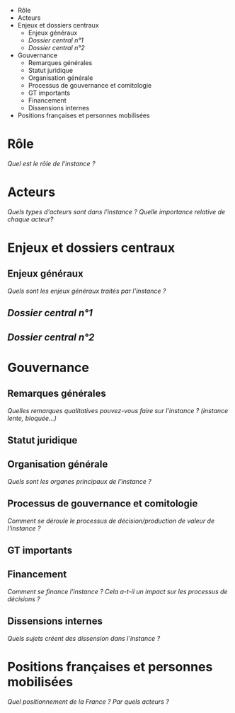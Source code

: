 <!-- MarkdownTOC -->

- Rôle
- Acteurs
- Enjeux et dossiers centraux
	- Enjeux généraux
	- _Dossier central n°1_
	- _Dossier central n°2_
- Gouvernance
	- Remarques générales
	- Statut juridique
	- Organisation générale
	- Processus de gouvernance et comitologie
	- GT importants
	- Financement
	- Dissensions internes
- Positions françaises et personnes mobilisées

<!-- /MarkdownTOC -->


# Rôle

_Quel est le rôle de l'instance ?_

# Acteurs

_Quels types d'acteurs sont dans l'instance ? Quelle importance relative de chaque acteur?_

# Enjeux et dossiers centraux

## Enjeux généraux 

_Quels sont les enjeux généraux traités par l'instance ?_

## _Dossier central n°1_

## _Dossier central n°2_

# Gouvernance

## Remarques générales

_Quelles remarques qualitatives pouvez-vous faire sur l'instance ? (instance lente, bloquée...)_

## Statut juridique

## Organisation générale

_Quels sont les organes principaux de l'instance ?_

## Processus de gouvernance et comitologie

_Comment se déroule le processus de décision/production de valeur de l'instance ?_

## GT importants

## Financement 
_Comment se finance l'instance ? Cela a-t-il un impact sur les processus de décisions ?_


## Dissensions internes

_Quels sujets créent des dissension dans l'instance ?_

# Positions françaises et personnes mobilisées

_Quel positionnement de la France ? Par quels acteurs ?_